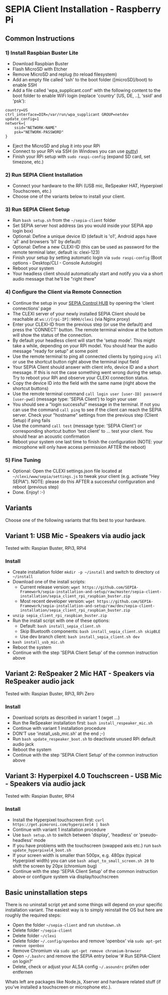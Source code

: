 # SEPIA Client Installation - Raspberry Pi

## Common Instructions

### 1) Install Raspbian Buster Lite

* Download Raspbian Buster
* Flash MicroSD with Etcher
* Remove MicroSD and replug (to reload filesystem)
* Add an empty file called 'ssh' to the boot folder ([microSD]/boot) to enable SSH
* Add a file called 'wpa_supplicant.conf' with the following content to the boot folder to enable WiFi login (replace 'country' [US, DE, ..], 'ssid' and 'psk'):
```
country=US
ctrl_interface=DIR=/var/run/wpa_supplicant GROUP=netdev
update_config=1
network={
    ssid="NETWORK-NAME"
    psk="NETWORK-PASSWORD"
}
```
* Eject the MicroSD and plug it into your RPi
* Connect to your RPi via SSH (in Windows you can use [putty](https://www.putty.org/))
* Finish your RPi setup with `sudo raspi-config` (expand SD card, set timezone, etc.)

### 2) Run SEPIA Client Installation

* Connect your hardware to the RPi (USB mic, ReSpeaker HAT, Hyperpixel Touchscreen, etc.)
* Choose one of the variants below to install your client.

### 3) Run SEPIA Client Setup

* Run `bash setup.sh` from the `~/sepia-client` folder
* Set SEPIA server host address (as you would inside your SEPIA app login box)
* Optional: Define a unique device ID (default is 'o1', Android apps have 'a1' and browsers 'b1' by default)
* Optional: Define a new CLEXI-ID (this can be used as password for the remote terminal later, default is: clexi-123)
* Finish your setup by setting automatic login via `sudo raspi-config` (Boot options - Desktop/CLI - Console Autologin)
* Reboot your system 
* Your headless client should automatically start and notify you via a short audio message that he'll be "right there"

### 4) Configure the Client via Remote Connection

* Continue the setup in your [SEPIA Control HUB](https://github.com/SEPIA-Framework/sepia-admin-tools/tree/master/admin-web-tools) by opening the 'client connections' page
* The CLEXI server of your newly installed SEPIA Client should be reachable at `ws://[rpi-IP]:9090/clexi` (via Nginx proxy)
* Enter your CLEXI-ID from the previous step (or use the default) and press the 'CONNECT' button. The remote terminal window at the bottom will show the status of the connection.
* By default your headless client will start the 'setup mode'. This might take a while, depending on your RPi model. You should hear the audio message "ready for setup" at some point
* Use the remote terminal to ping all connected clients by typing `ping all` or use the shortcut button right above the terminal input field
* Your SEPIA Client should answer with client info, device ID and a short message. If this is not the case something went wrong during the setup. Try to reboot your RPi and observe your CLEXI connection status.
* Copy the device ID into the field with the same name (right above the shortcut buttons)
* Use the remote terminal command `call login user [user-ID] password [user-pwd]` (message type: 'SEPIA Client') to login your user
* You should see a "login successful" message in the terminal. If not you can use the command `call ping` to see if the client can reach the SEPIA server. Check your "hostname" settings from the previous step (Client Setup) if ping fails
* Use the command `call test` (message type: 'SEPIA Client') or corresponding shortcut button 'test client' to ... test your client. You should hear an acoustic confirmation
* Reboot your system one last time to finish the configuration (NOTE: your microphone will only have access permission AFTER the reboot)

### 5) Fine Tuning

* Optional: Open the CLEXI settings.json file located at `~/clexi/www/sepia/settings.js` to tweak your client (e.g. activate "Hey SEPIA"). NOTE: please do this AFTER a successful configuration and reboot (previous step)
* Done. Enjoy! :-)

## Variants

Choose one of the following variants that fits best to your hardware.

## Variant 1: USB Mic - Speakers via audio jack

Tested with: Raspian Buster, RPi3, RPi4

### Install

* Create installation folder `mkdir -p ~/install` and switch to directory `cd ~/install`
* Download one of the install scripts:
  * Current release version: `wget https://github.com/SEPIA-Framework/sepia-installation-and-setup/raw/master/sepia-client-installation/sepia_client_rpi_raspbian_buster.zip`
  * Most recent developer version: `wget https://github.com/SEPIA-Framework/sepia-installation-and-setup/raw/dev/sepia-client-installation/sepia_client_rpi_raspbian_buster.zip`
* `unzip sepia_client_rpi_raspbian_buster.zip`
* Run the install script with one of these options:
  * Default: `bash install_sepia_client.sh`
  * Skip Bluetooth components: `bash install_sepia_client.sh skipBLE`
  * Use dev branch client: `bash install_sepia_client.sh dev`
* `bash install_usb_mic.sh`
* Reboot the system
* Continue with the step 'SEPIA Client Setup' of the common instruction above

## Variant 2: ReSpeaker 2 Mic HAT - Speakers via ReSpeaker audio jack

Tested with: Raspian Buster, RPi3, RPi Zero

### Install

* Download scripts as described in variant 1 (wget ...)
* Run the ReSpeaker installation first: `bash install_respeaker_mic.sh`
* Continue with variant 1 installation procedure
* DON'T use 'install_usb_mic.sh' at the end ;-)
* Run `bash update_respeaker_boot.sh` to deactivate unused RPi default audio jack
* Reboot the system
* Continue with the step 'SEPIA Client Setup' of the common instruction above

## Variant 3: Hyperpixel 4.0 Touchscreen - USB Mic - Speakers via audio jack

Tested with: Raspian Buster, RPi4

### Install

* Install the Hyperpixel touchscreen first: `curl https://get.pimoroni.com/hyperpixel4 | bash`
* Continue with variant 1 installation procedure
* Use `bash setup.sh` to switch between 'display', 'headless' or 'pseudo-headless' mode
* If you have problems with the touchscreen (swapped axis etc.) run `bash update_hyperpixel4_boot.sh`
* If your screen width is smaller than 500px, e.g. 480px (typical Hyperpixel width) you can use `bash adapt_to_small_screen.sh 20` to shift the screen by 20px (chromium bug)
* Continue with the step 'SEPIA Client Setup' of the common instruction above or configure system via display/touchscreen

## Basic uninstallation steps

There is no uninstall script yet and some things will depend on your specific installation variant. The easiest way is to simply reinstall the OS but here are roughly the required steps:
* Open the folder `~/sepia-client` and run `shutdown.sh`
* Delete folder `~/sepia-client`
* Delete folder `~/clexi`
* Delete folder `~/.config/openbox` and remove 'openbox' via `sudo apt-get remove openbox`
* Remove Chromium via `sudo apt-get remove chromium-browser`
* Open `~/.bashrc` and remove the SEPIA entry below '# Run SEPIA-Client on login?'
* Delete, check or adjust your ALSA config `~/.asoundrc` prüfen oder entfernen

Whats left are packages like Node.js, Xserver and hardware related stuff (if you've installed a touchscreen or microphone etc.).
